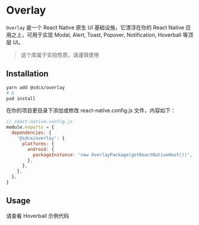 # Overlay

`Overlay` 是一个 React Native 原生 UI 基础设施，它漂浮在你的 React Native 应用之上，可用于实现 Modal, Alert, Toast, Popover, Notification, Hoverball 等顶层 UI。

> 这个库属于实验性质，请谨慎使用

## Installation

```bash
yarn add @sdcx/overlay
# &
pod install
```

在你的项目更目录下添加或修改 react-native.config.js 文件，内容如下：

```js
// react-native.config.js
module.exports = {
  dependencies: {
    '@sdcx/overlay': {
      platforms: {
        android: {
          packageInstance: 'new OverlayPackage(getReactNativeHost())',
        },
      },
    },
  },
}
```

## Usage

请查看 Hoverball 示例代码
